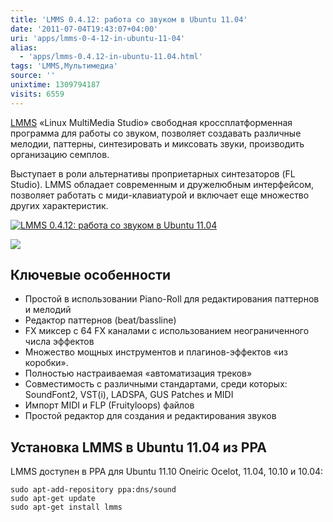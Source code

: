 ```yaml
---
title: 'LMMS 0.4.12: работа со звуком в Ubuntu 11.04'
date: '2011-07-04T19:43:07+04:00'
uri: 'apps/lmms-0-4-12-in-ubuntu-11-04'
alias: 
  - 'apps/lmms-0.4.12-in-ubuntu-11.04.html'
tags: 'LMMS,Мультимедиа'
source: ''
unixtime: 1309794187
visits: 6559
---
```

[LMMS](http://ru.wikipedia.org/wiki/Linux_MultiMedia_Studio) «Linux MultiMedia Studio» свободная кроссплатформенная программа для работы со звуком, позволяет создавать различные мелодии, паттерны, синтезировать и миксовать звуки, производить организацию семплов.

Выступает в роли альтернативы проприетарных синтезаторов (FL Studio). LMMS обладает современным и дружелюбным интерфейсом, позволяет работать с миди-клавиатурой и включает еще множество других характеристик.

[![LMMS 0.4.12: работа со звуком в Ubuntu 11.04](img/2011/07/04/19-00/lmms-5901522368-o.jpg)](img/2011/07/04/19-00/lmms-5901522368-o.jpg)

[![](img/2011/07/04/19-00/lmms2-5900963491-o.jpg)](img/2011/07/04/19-00/lmms2-5900963491-o.jpg)

## Ключевые особенности

*   Простой в использовании Piano-Roll для редактирования паттернов и мелодий
*   Редактор паттернов (beat/bassline)
*   FX миксер с 64 FX каналами с использованием неограниченного числа эффектов
*   Множество мощных инструментов и плагинов-эффектов «из коробки».
*   Полностью настраиваемая «автоматизация треков»
*   Совместимость с различными стандартами, среди которых: SoundFont2, VST(i), LADSPA, GUS Patches и MIDI
*   Импорт MIDI и FLP (Fruityloops) файлов
*   Простой редактор для создания и редактирования звуков

## Установка LMMS в Ubuntu 11.04 из PPA

LMMS доступен в PPA для Ubuntu 11.10 Oneiric Ocelot, 11.04, 10.10 и 10.04:

```
sudo apt-add-repository ppa:dns/sound
sudo apt-get update
sudo apt-get install lmms
```
